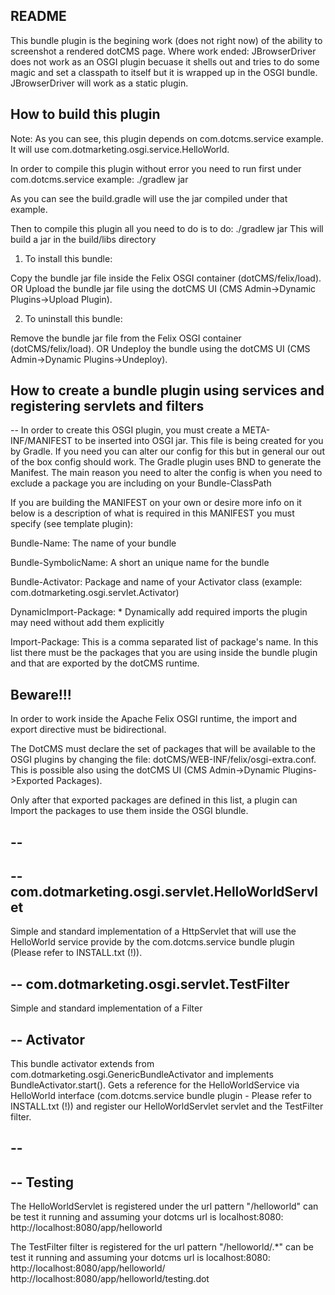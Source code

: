 
README
------

This bundle plugin is the begining work (does not right now) of the ability to screenshot a rendered dotCMS page.  Where work ended: JBrowserDriver does not work as an OSGI plugin becuase it shells out and tries to do some magic and set a classpath to itself but it is wrapped up in the OSGI bundle.  JBrowserDriver will work as a static plugin.



How to build this plugin
-------------------------

Note: As you can see, this plugin depends on com.dotcms.service example.
It will use com.dotmarketing.osgi.service.HelloWorld.

In order to compile this plugin without error you need to run first under com.dotcms.service example:
./gradlew jar

As you can see the build.gradle will use the jar compiled under that example.

Then to compile this plugin all you need to do is to do:
./gradlew jar
This will build a jar in the build/libs directory

1. To install this bundle:

Copy the bundle jar file inside the Felix OSGI container (dotCMS/felix/load).
        OR
Upload the bundle jar file using the dotCMS UI (CMS Admin->Dynamic Plugins->Upload Plugin).

2. To uninstall this bundle:

Remove the bundle jar file from the Felix OSGI container (dotCMS/felix/load).
        OR
Undeploy the bundle using the dotCMS UI (CMS Admin->Dynamic Plugins->Undeploy).

How to create a bundle plugin using services and registering servlets and filters
-------------------------------------------

--
In order to create this OSGI plugin, you must create a META-INF/MANIFEST to be inserted into OSGI jar.
This file is being created for you by Gradle. If you need you can alter our config for this but in general our out of the box config should work.
The Gradle plugin uses BND to generate the Manifest. The main reason you need to alter the config is when you need to exclude a package you are including on your Bundle-ClassPath

If you are building the MANIFEST on your own or desire more info on it below is a description of what is required
in this MANIFEST you must specify (see template plugin):

Bundle-Name: The name of your bundle

Bundle-SymbolicName: A short an unique name for the bundle

Bundle-Activator: Package and name of your Activator class (example: com.dotmarketing.osgi.servlet.Activator)

DynamicImport-Package: *
    Dynamically add required imports the plugin may need without add them explicitly

Import-Package: This is a comma separated list of package's name.
                In this list there must be the packages that you are using inside
                the bundle plugin and that are exported by the dotCMS runtime.

Beware!!!
---------

In order to work inside the Apache Felix OSGI runtime, the import
and export directive must be bidirectional.

The DotCMS must declare the set of packages that will be available to
the OSGI plugins by changing the file: dotCMS/WEB-INF/felix/osgi-extra.conf.
This is possible also using the dotCMS UI (CMS Admin->Dynamic Plugins->Exported Packages).

Only after that exported packages are defined in this list,
a plugin can Import the packages to use them inside the OSGI blundle.

--
--
--
com.dotmarketing.osgi.servlet.HelloWorldServlet
-----------------------------------------------

Simple and standard implementation of a HttpServlet that will use
the HelloWorld service provide by the com.dotcms.service bundle plugin (Please refer to INSTALL.txt (!)).

--
com.dotmarketing.osgi.servlet.TestFilter
----------------------------------------

Simple and standard implementation of a Filter

--
Activator
---------

This bundle activator extends from com.dotmarketing.osgi.GenericBundleActivator and implements BundleActivator.start().
Gets a reference for the HelloWorldService via HelloWorld interface (com.dotcms.service bundle plugin - Please refer to INSTALL.txt (!)) and register
our HelloWorldServlet servlet and the TestFilter filter.

--
--
--
Testing
-------

The HelloWorldServlet is registered under the url pattern "/helloworld" can be test it running and assuming your dotcms url is localhost:8080:
    http://localhost:8080/app/helloworld

The TestFilter filter is registered for the url pattern "/helloworld/.*" can be test it running and assuming your dotcms url is localhost:8080:
    http://localhost:8080/app/helloworld/
    http://localhost:8080/app/helloworld/testing.dot
